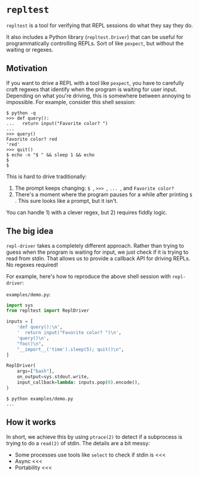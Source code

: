 # `repltest`

`repltest` is a tool for verifying that REPL sessions do what they say they do.

It also includes a Python library (`repltest.Driver`) that can be useful for
programmatically controlling REPLs. Sort of like `pexpect`, but without the
waiting or regexes.

## Motivation

If you want to drive a REPL with a tool like `pexpect`, you have to carefully
craft regexes that identify when the program is waiting for user input.
Depending on what you're driving, this is somewhere between annoying to
impossible. For example, consider this shell session:

```console
$ python -q
>>> def query():
...   return input("Favorite color? ")
...
>>> query()
Favorite color? red
'red'
>>> quit()
$ echo -n "$ " && sleep 1 && echo
$
$
```

This is hard to drive traditionally:

1. The prompt keeps changing: `$ `, `>>> `, `... `, and `Favorite color? `
2. There's a moment where the program pauses for a while after printing `$ `.
   This sure looks like a prompt, but it isn't.

You can handle 1) with a clever regex, but 2) requires fiddly logic.

## The big idea

`repl-driver` takes a completely different approach. Rather than trying to
guess when the program is waiting for input, we just check if it is trying to
read from stdin. That allows us to provide a callback API for driving REPLs. No
regexes required!

For example, here's how to reproduce the above shell session with `repl-driver`:

`examples/demo.py`:

```python
import sys
from repltest import ReplDriver

inputs = [
    'def query():\n',
    '  return input("Favorite color? ")\n',
    'query()\n',
    "foo()\n",
    "__import__('time').sleep(5); quit()\n",
]

ReplDriver(
    args=["bash"],
    on_output=sys.stdout.write,
    input_callback=lambda: inputs.pop(0).encode(),
)
```

```
$ python examples/demo.py
...
```

## How it works

In short, we achieve this by using `ptrace(2)` to detect if a subprocess is
trying to do a `read(2)` of stdin. The details are a bit messy:

- Some processes use tools like `select` to check if stdin is <<<
- Async <<<
- Portability <<<
